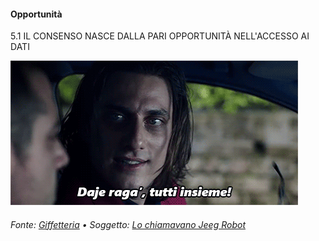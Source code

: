 #### Opportunità

<span class="tesi">5.1 IL CONSENSO NASCE DALLA PARI OPPORTUNITÀ NELL'ACCESSO AI DATI</span>

![Lo chiamavano Jeeg Robot](../assets/images/jeeg01.gif ':size=450x100%')

###### Fonte: [Giffetteria](http://giffetteria.it/gif/lo-chiamavano-jeeg-robot/) • Soggetto: [Lo chiamavano Jeeg Robot](https://it.wikipedia.org/wiki/Lo_chiamavano_Jeeg_Robot)
